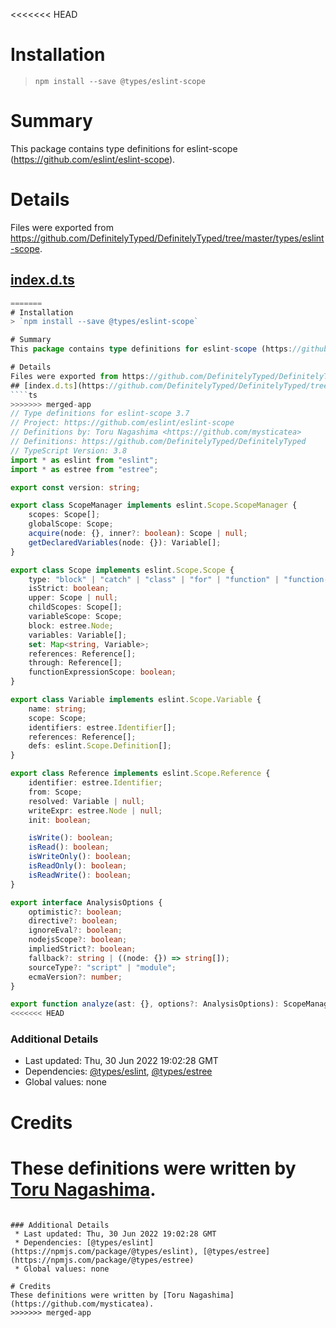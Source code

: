 <<<<<<< HEAD
# Installation
> `npm install --save @types/eslint-scope`

# Summary
This package contains type definitions for eslint-scope (https://github.com/eslint/eslint-scope).

# Details
Files were exported from https://github.com/DefinitelyTyped/DefinitelyTyped/tree/master/types/eslint-scope.
## [index.d.ts](https://github.com/DefinitelyTyped/DefinitelyTyped/tree/master/types/eslint-scope/index.d.ts)
````ts
=======
# Installation
> `npm install --save @types/eslint-scope`

# Summary
This package contains type definitions for eslint-scope (https://github.com/eslint/eslint-scope).

# Details
Files were exported from https://github.com/DefinitelyTyped/DefinitelyTyped/tree/master/types/eslint-scope.
## [index.d.ts](https://github.com/DefinitelyTyped/DefinitelyTyped/tree/master/types/eslint-scope/index.d.ts)
````ts
>>>>>>> merged-app
// Type definitions for eslint-scope 3.7
// Project: https://github.com/eslint/eslint-scope
// Definitions by: Toru Nagashima <https://github.com/mysticatea>
// Definitions: https://github.com/DefinitelyTyped/DefinitelyTyped
// TypeScript Version: 3.8
import * as eslint from "eslint";
import * as estree from "estree";

export const version: string;

export class ScopeManager implements eslint.Scope.ScopeManager {
    scopes: Scope[];
    globalScope: Scope;
    acquire(node: {}, inner?: boolean): Scope | null;
    getDeclaredVariables(node: {}): Variable[];
}

export class Scope implements eslint.Scope.Scope {
    type: "block" | "catch" | "class" | "for" | "function" | "function-expression-name" | "global" | "module" | "switch" | "with" | "TDZ";
    isStrict: boolean;
    upper: Scope | null;
    childScopes: Scope[];
    variableScope: Scope;
    block: estree.Node;
    variables: Variable[];
    set: Map<string, Variable>;
    references: Reference[];
    through: Reference[];
    functionExpressionScope: boolean;
}

export class Variable implements eslint.Scope.Variable {
    name: string;
    scope: Scope;
    identifiers: estree.Identifier[];
    references: Reference[];
    defs: eslint.Scope.Definition[];
}

export class Reference implements eslint.Scope.Reference {
    identifier: estree.Identifier;
    from: Scope;
    resolved: Variable | null;
    writeExpr: estree.Node | null;
    init: boolean;

    isWrite(): boolean;
    isRead(): boolean;
    isWriteOnly(): boolean;
    isReadOnly(): boolean;
    isReadWrite(): boolean;
}

export interface AnalysisOptions {
    optimistic?: boolean;
    directive?: boolean;
    ignoreEval?: boolean;
    nodejsScope?: boolean;
    impliedStrict?: boolean;
    fallback?: string | ((node: {}) => string[]);
    sourceType?: "script" | "module";
    ecmaVersion?: number;
}

export function analyze(ast: {}, options?: AnalysisOptions): ScopeManager;
<<<<<<< HEAD

````

### Additional Details
 * Last updated: Thu, 30 Jun 2022 19:02:28 GMT
 * Dependencies: [@types/eslint](https://npmjs.com/package/@types/eslint), [@types/estree](https://npmjs.com/package/@types/estree)
 * Global values: none

# Credits
These definitions were written by [Toru Nagashima](https://github.com/mysticatea).
=======

````

### Additional Details
 * Last updated: Thu, 30 Jun 2022 19:02:28 GMT
 * Dependencies: [@types/eslint](https://npmjs.com/package/@types/eslint), [@types/estree](https://npmjs.com/package/@types/estree)
 * Global values: none

# Credits
These definitions were written by [Toru Nagashima](https://github.com/mysticatea).
>>>>>>> merged-app

